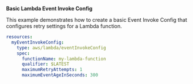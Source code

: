 **Basic Lambda Event Invoke Config**

This example demonstrates how to create a basic Event Invoke Config that configures retry settings for a Lambda function.

```yaml
resources:
  myEventInvokeConfig:
    type: aws/lambda/eventInvokeConfig
    spec:
      functionName: my-lambda-function
      qualifier: $LATEST
      maximumRetryAttempts: 1
      maximumEventAgeInSeconds: 300
```